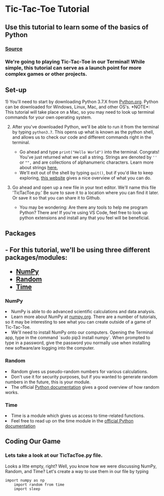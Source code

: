 <h1>Tic-Tac-Toe Tutorial</h1>
<h2>Use this tutorial to learn some of the basics of Python</h2>
<h3><a href="https://www.geeksforgeeks.org/python-implementation-automatic-tic-tac-toe-game-using-random-number/">Source</a></h3>

<h3>We're going to playing Tic-Tac-Toe in our Terminal! While simple, this tutorial can serve as a launch point for more complex games or other projects.</h3>

<h2>Set-up</h2>
1) You'll need to start by downloading Python 3.7.X from <a href="https://www.python.org" target="_blank">Python.org</a>. Python can be downloaded for Windows, Linux, Mac, and other OS's. 
*NOTE*: This tutorial will take place on a Mac, so you may need to look up terminal commands for your own operating system.

2) After you've downloaded Python, we'll be able to run it from the terminal by typing `python3.7`. This opens up what is known as the python shell, and allows us to check our code and different commands right in the terminal. 
    - Go ahead and type `print("Hello World")` into the terminal. Congrats! You've just returned what we call a string. Strings are denoted by `''` or `"",` and are collections of alphanumeric characters. Learn more about strings <a href="https://www.w3schools.com/python/python_strings.asp" target="_blank">here.</a>
    - We'll exit out of the shell by typing `quit()`, but if you'd like to keep exploring, <a href="https://www.python-course.eu/python3_interactive.php" target="_blank"> this website</a> gives a nice overview of what you can do. 

3) Go ahead and open up a new file in your text editor. We'll name this file 'TicTacToe.py.' Be sure to save it to a location where you can find it later. Or save it so that you can share it to Github. 
    - You may be wondering: Are there any tools to help me program Python? There are! If you're using VS Code, feel free to look up python extensions and install any that you feel will be beneficial. 

<h2>Packages<h2>
    - For this tutorial, we'll be using three different packages/modules:
     <ul>
         <li> <a href="https://numpy.org">NumPy</a> </li>
         <li> <a href="https://docs.python.org/2/library/random.html">Random</a> </li>
         <li> <a href="https://docs.python.org/3/library/time.html">Time</a> </li>
    </ul>
    <h3>NumPy</h3>
        <li> NumPy is able to do advanced scientific calculations and data analysis.</li>
        <li> Learn more about NumPy at <a href="https://numpy.org">numpy.org</a>. There are a number of tutorials, so it may be interesting to see what you can create outside of a game of Tic-Tac-Toe. </li>
        <li>We'll need to install NumPy onto our computers. Opening the Terminal app, type in the command `sudo pip3 install numpy`. When prompted to type in a password, give the password you normally use when installing new software/are logging into the computer. </li>
    <h3>Random</h3>
    <li> Random gives us pseudo-random numbers for various calculations. </li>
    <li> Don't use it for security purposes, but if you wanted to generate random numbers in the future, this is your module. </li>
    <li>The official <a href="https://docs.python.org/3/library/random.html">Python documentation</a> gives a good overview of how random works.</li>
    <h3>Time</h3>
        <li> Time is a module which gives us access to time-related functions. </li>
        <li> Feel free to read up on the time module in the <a href="https://docs.python.org/3/library/time.html">official Python documentation</a></li>

<h2>Coding Our Game</h2>
    <h3> Lets take a look at our TicTacToe.py file. </h3> 
	<p>Looks a litte empty, right? Well, you know how we were discussing NumPy, Random, and Time? Let's create a way to use them in our file by typing </p>
	<code>import numpy as np
	import random from time
	import sleep</code>
	





